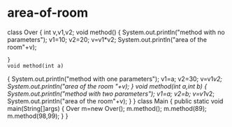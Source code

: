 # area-of-room
class Over
{
    int v,v1,v2;
    void method()
    {
        System.out.println("method with no parameters");
        v1=10;
        v2=20;
        v=v1*v2;
         System.out.println("area of the room"+v);
        
    }
    void method(int a)
{
     System.out.println("method with one parameters");
     v1=a;
     v2=30;
     v=v1*v2;
      System.out.println("area of the room "+v);
}
void method(int a,int b)
{
     System.out.println("method with two parameters");
     v1=a;
     v2=b;
     v=v1*v2;
      System.out.println("area of the room"+v);
}
}
class Main
{
    public static void main(String[]args)
    {
        Over m=new Over();
        m.method();
        m.method(89);
        m.method(98,99);
    }
}
    
